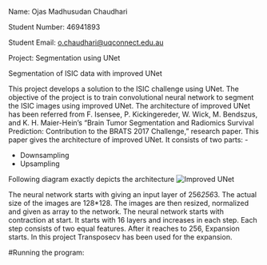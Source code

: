 Name: Ojas Madhusudan Chaudhari

Student Number: 46941893

Student Email: o.chaudhari@uqconnect.edu.au

Project: Segmentation using UNet


Segmentation of ISIC data with improved UNet

This project develops a solution to the ISIC challenge using UNet. The objective of the project is to train convolutional neural network to segment the ISIC images using improved UNet. The architecture of improved UNet has been referred from F. Isensee, P. Kickingereder, W. Wick, M. Bendszus, and K. H. Maier-Hein’s “Brain Tumor Segmentation and Radiomics Survival Prediction: Contribution to the BRATS 2017 Challenge,” research paper. This paper gives the architecture of improved UNet. It consists of two parts: -
* Downsampling
* Upsampling

Following diagram exactly depicts the architecture
![Improved UNet](https://github.com/OjasChaudhari23/PatternFlow/blob/topic-recognition/recognition/s4694189_UNET/improvedunet.png)

The neural network starts with giving an input layer of 256*256*3. The actual size of the images are 128*128. The images are then resized, normalized and given as array to the network. The neural network starts with contraction at start. It starts with 16 layers and increases in each step. Each step consists of two equal features. After it reaches to 256, Expansion starts. In this project Transposecv has been used for the expansion.

#Running the program:





 

